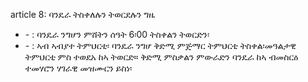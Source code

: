 article 8: ባንዴራ ትስቀለሉን ትወርደሉን ግዜ

<ul>
			<li> - : ባንዴራ ንግሆን ምሸትን ሰዓት 6፡00 ትስቀልን ትወርድን፡<ul>
			</ul></li>			<li> - : ኣብ ኣብያተ ትምህርቲ፡ ባንዴራ ንግሆ ቅድሚ ምጅማር ትምህርቲ ትስቀል፡መዓልታዊ ትምህርቲ ምስ ተወደአ ከኣ ትወርድ። ቅድሚ ምስቃልን ምውራድን ባንዴራ ከኣ ብመስርዕ ተመሃሮን ሃገራዊ መዝሙርን ይስነ፡<ul>
			</ul></li></ul>